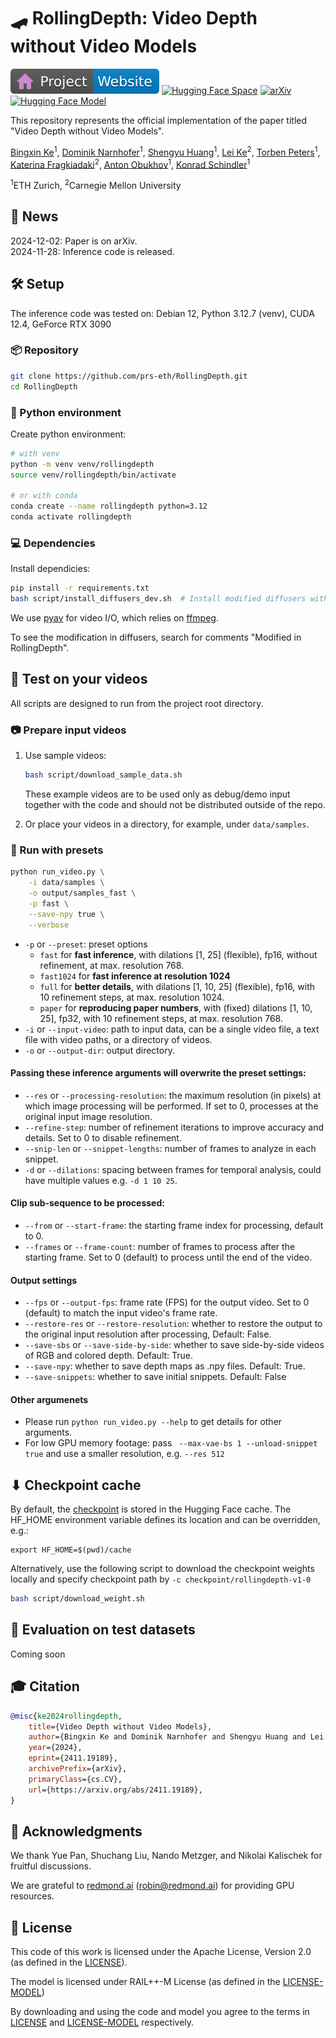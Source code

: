 # 🛹 RollingDepth: Video Depth without Video Models

[![Website](doc/badges/badge-website.svg)](https://rollingdepth.github.io)
[![Hugging Face Space](https://img.shields.io/badge/🤗%20Hugging%20Face%20-Space-yellow)](https://huggingface.co/spaces/prs-eth/rollingdepth)
[![arXiv](https://img.shields.io/badge/arXiv-PDF-b31b1b)](http://arxiv.org/abs/2411.19189)
[![Hugging Face Model](https://img.shields.io/badge/🤗%20Hugging%20Face-Model-green)](https://huggingface.co/prs-eth/rollingdepth-v1-0)

This repository represents the official implementation of the paper titled "Video Depth without Video Models".

[Bingxin Ke](http://www.kebingxin.com/)<sup>1</sup>,
[Dominik Narnhofer](https://scholar.google.com/citations?user=tFx8AhkAAAAJ&hl=en)<sup>1</sup>,
[Shengyu Huang](https://shengyuh.github.io/)<sup>1</sup>,
[Lei Ke](https://www.kelei.site/)<sup>2</sup>,
[Torben Peters](https://scholar.google.com/citations?user=F2C3I9EAAAAJ&hl=de)<sup>1</sup>,
[Katerina Fragkiadaki](https://www.cs.cmu.edu/~katef/)<sup>2</sup>,
[Anton Obukhov](https://www.obukhov.ai/)<sup>1</sup>,
[Konrad Schindler](https://scholar.google.com/citations?user=FZuNgqIAAAAJ&hl=en)<sup>1</sup>


<sup>1</sup>ETH Zurich, 
<sup>2</sup>Carnegie Mellon University



## 📢 News
2024-12-02: Paper is on arXiv.<br>
2024-11-28: Inference code is released.<br>



## 🛠️ Setup
The inference code was tested on: Debian 12, Python 3.12.7 (venv), CUDA 12.4, GeForce RTX 3090

### 📦 Repository
```bash
git clone https://github.com/prs-eth/RollingDepth.git
cd RollingDepth
```

### 🐍 Python environment
Create python environment:
```bash
# with venv
python -m venv venv/rollingdepth
source venv/rollingdepth/bin/activate

# or with conda
conda create --name rollingdepth python=3.12
conda activate rollingdepth
```

### 💻 Dependencies
Install dependicies: 
```bash
pip install -r requirements.txt
bash script/install_diffusers_dev.sh  # Install modified diffusers with cross-frame self-attention
```
We use [pyav](https://github.com/PyAV-Org/PyAV) for video I/O, which relies on [ffmpeg](https://www.ffmpeg.org/).

To see the modification in diffusers, search for comments "Modified in RollingDepth".

## 🏃 Test on your videos
All scripts are designed to run from the project root directory.

### 📷 Prepare input videos
1. Use sample videos:
    ```bash
    bash script/download_sample_data.sh
    ```
    These example videos are to be used only as debug/demo input together with the code and should not be distributed outside of the repo.

1. Or place your videos in a directory, for example, under `data/samples`.

### 🚀 Run with presets
```bash
python run_video.py \
    -i data/samples \
    -o output/samples_fast \
    -p fast \
    --save-npy true \
    --verbose
```
- `-p` or `--preset`: preset options
    - `fast` for **fast inference**, with dilations [1, 25] (flexible), fp16, without refinement, at max. resolution 768.
    - `fast1024` for **fast inference at resolution 1024**
    - `full` for **better details**, with dilations [1, 10, 25] (flexible), fp16, with 10 refinement steps, at max. resolution 1024.
    - `paper` for **reproducing paper numbers**, with (fixed) dilations [1, 10, 25], fp32, with 10 refinement steps, at max. resolution 768.
- `-i` or `--input-video`: path to input data, can be a single video file, a text file with video paths, or a directory of videos.
- `-o` or `--output-dir`: output directory.

#### Passing these inference arguments will overwrite the preset settings:
- `--res` or `--processing-resolution`: the maximum resolution (in pixels) at which image processing will be performed. If set to 0, processes at the original input image resolution.
- `--refine-step`: number of refinement iterations to improve accuracy and details. Set to 0 to disable refinement.
- `--snip-len` or `--snippet-lengths`: number of frames to analyze in each snippet.
- `-d` or `--dilations`: spacing between frames for temporal analysis, could have multiple values e.g. `-d 1 10 25`.

#### Clip sub-sequence to be processed:
- `--from` or `--start-frame`: the starting frame index for processing, default to 0.
- `--frames` or `--frame-count`: number of frames to process after the starting frame. Set to 0 (default) to process until the end of the video.

#### Output settings
- `--fps` or `--output-fps`: frame rate (FPS) for the output video. Set to 0 (default) to match the input video's frame rate.
- `--restore-res` or `--restore-resolution`: whether to restore the output to the original input resolution after processing, Default: False.
- `--save-sbs` or `--save-side-by-side`: whether to save side-by-side videos of RGB and colored depth. Default: True.
- `--save-npy`: whether to save depth maps as .npy files. Default: True.
- `--save-snippets`: whether to save initial snippets. Default: False

#### Other argumenets
- Please run `python run_video.py --help` to get details for other arguments.
- For low GPU memory footage:  pass ` --max-vae-bs 1 --unload-snippet true` and use a smaller resolution, e.g. `--res 512`

## ⬇ Checkpoint cache
By default, the [checkpoint](https://huggingface.co/prs-eth/rollingdepth-v1-0) is stored in the Hugging Face cache. The HF_HOME environment variable defines its location and can be overridden, e.g.:

```
export HF_HOME=$(pwd)/cache
```

Alternatively, use the following script to download the checkpoint weights locally and specify checkpoint path by `-c checkpoint/rollingdepth-v1-0 `

```bash
bash script/download_weight.sh
```


## 🦿 Evaluation on test datasets
Coming soon


## 🎓 Citation
```bibtex
@misc{ke2024rollingdepth,
    title={Video Depth without Video Models}, 
    author={Bingxin Ke and Dominik Narnhofer and Shengyu Huang and Lei Ke and Torben Peters and Katerina Fragkiadaki and Anton Obukhov and Konrad Schindler},
    year={2024},
    eprint={2411.19189},
    archivePrefix={arXiv},
    primaryClass={cs.CV},
    url={https://arxiv.org/abs/2411.19189}, 
}
```


## 🙏 Acknowledgments
We thank Yue Pan, Shuchang Liu, Nando Metzger, and Nikolai Kalischek for fruitful discussions. 
 
We are grateful to [redmond.ai](https://redmond.ai/) (robin@redmond.ai) for providing GPU resources.

## 🎫 License

This code of this work is licensed under the Apache License, Version 2.0 (as defined in the [LICENSE](LICENSE.txt)).

The model is licensed under RAIL++-M License (as defined in the [LICENSE-MODEL](LICENSE-MODEL.txt))

By downloading and using the code and model you agree to the terms in [LICENSE](LICENSE.txt) and [LICENSE-MODEL](LICENSE-MODEL.txt) respectively.
